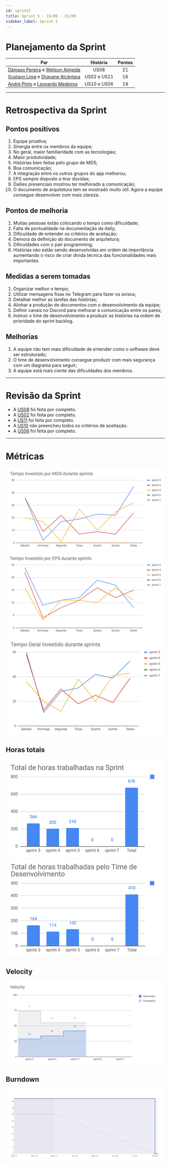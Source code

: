 ```yaml
---
id: sprint5
title: Sprint 5 - 15/09 - 22/09
sidebar_label: Sprint 5
---
```


# Planejamento da Sprint
|Par|História|Pontos|
|---|:------:|:----:|
|[Dâmaso Pereira](https://github.com/juniopereirab) e [Welison Almeida](https://github.com/WelisonR)|US08|21|
|[Gustavo Lima](https://github.com/gustavolima00) e [Shayane Alcântara](https://github.com/shayanealcantara)|US02 e US11|16|
|[André Pinto](https://github.com/andrelucax) e [Leonardo Medeiros](https://github.com/leomedeiros1)|US10 e US06|18|

-------------------------------------------------------------------------------
# Retrospectiva da Sprint
## Pontos positivos
1. Equipe proativa;
2. Sinergia entre os membros da equipe;
3. No geral, maior familiaridade com as tecnologias;
4. Maior produtividade;
5. Histórias bem feitas pelo grupo de MDS;
6. Boa comunicação;
7. A integração entre os outros grupos do app melhorou;
8. EPS sempre disposto a tirar dúvidas;
9. Dailies presenciais mostrou ter melhorado a comunicação;
10. O documento de arquitetura tem se mostrado muito útil. Agora a equipe consegue desenvolver com mais clareza.

## Pontos de melhoria
1. Muitas pessoas estão colocando o tempo como dificuldade;
2. Falta de pontualidade na documentação da daily;
3. Dificuldade de entender os critérios de aceitação;
4. Demora da definição do documento de arquitetura;
5. Dificuldades com o pair programming;
6. Histórias não estão sendo desenvolvidas em ordem de importância aumentando o risco de criar dívida técnica das funcionalidades mais importantes.

## Medidas a serem tomadas
1. Organizar melhor o tempo;
2. Utilizar mensagens fixas no Telegram para fazer os avisos;
3. Detalhar melhor as tarefas das histórias;
4. Alinhar a produção de documentos com o desenvolvimento da equipe;
5. Definir canais no Discord para melhorar a comunicação entre os pares;
6. Instruir o time de desenvolvimento a produzir as histórias na ordem de prioridade do sprint backlog.

## Melhorias
1. A equipe não tem mais dificuldade de entender como o software deve ser estruturado;
2. O time de desenvolvimento consegue produzir com mais segurança com um diagrama para seguir;
3. A equipe está mais ciente das dificuldades dos membros.

-------------------------------------------------------------------------------
# Revisão da Sprint
* A [US08](https://github.com/fga-eps-mds/2018.2-Integra-Vendas/issues/46) foi feita por completo.
* A [US02](https://github.com/fga-eps-mds/2018.2-Integra-Vendas/issues/40) foi feita por completo.
* A [US11](https://github.com/fga-eps-mds/2018.2-Integra-Vendas/issues/83) foi feita por completo.
* A [US10](https://github.com/fga-eps-mds/2018.2-Integra-Vendas/issues/48) não preencheu todos os critérios de aceitação.
* A [US06](https://github.com/fga-eps-mds/2018.2-Integra-Vendas/issues/44) foi feita por completo.
-------------------------------------------------------------------------------
# Métricas
![tempo-mds-5](assets/sprints/tempo-mds-5.png)
![tempo-eps-5](assets/sprints/tempo-eps-5.png)
![tempo-geral-5](assets/sprints/tempo-geral-5.png)

## Horas totais
![total-horas-5](assets/sprints/total-horas-5.png)
![total-horas-td-5](assets/sprints/total-horas-td-5.png)

## Velocity
![velocity-5](assets/sprints/velocity-5.png)

## Burndown
![burndown-5](assets/sprints/burndown-5.png)